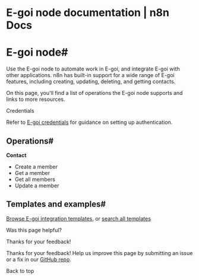# E-goi node documentation | n8n Docs

[ ](https://github.com/n8n-io/n8n-docs/edit/main/docs/integrations/builtin/app-nodes/n8n-nodes-base.egoi.md "Edit this page")

# E-goi node#

Use the E-goi node to automate work in E-goi, and integrate E-goi with other applications. n8n has built-in support for a wide range of E-goi features, including creating, updating, deleting, and getting contacts. 

On this page, you'll find a list of operations the E-goi node supports and links to more resources.

Credentials

Refer to [E-goi credentials](../../credentials/egoi/) for guidance on setting up authentication. 

## Operations#

**Contact**

  * Create a member
  * Get a member
  * Get all members
  * Update a member

## Templates and examples#

[Browse E-goi integration templates](https://n8n.io/integrations/e-goi/), or [search all templates](https://n8n.io/workflows/)

Was this page helpful? 

Thanks for your feedback! 

Thanks for your feedback! Help us improve this page by submitting an issue or a fix in our [GitHub repo](https://github.com/n8n-io/n8n-docs). 

Back to top